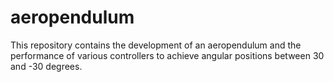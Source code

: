 # aeropendulum
This repository contains the development of an aeropendulum and the performance of various controllers to achieve angular positions between 30 and -30 degrees.
